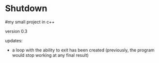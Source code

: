 # Shutdown

#my small project in c++

version 0.3

updates:

- a loop with the ability to exit has been created (previously, the program would stop working at any final result)
